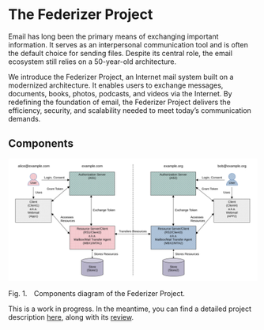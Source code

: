 # The Federizer Project

Email has long been the primary means of exchanging important information. It serves as an interpersonal communication tool and is often the default choice for sending files. Despite its central role, the email ecosystem still relies on a 50-year-old architecture.

We introduce the Federizer Project, an Internet mail system built on a modernized architecture. It enables users to exchange messages, documents, books, photos, podcasts, and videos via the Internet. By redefining the foundation of email, the Federizer Project delivers the efficiency, security, and scalability needed to meet today’s communication demands.

## Components

![Components](images/components.svg)

<p class="figure">
    Fig.&nbsp;1.&emsp;Components diagram of the Federizer Project.
</p>


This is a work in progress. In the meantime, you can find a detailed project description [here](docs/DESCRIPTION.md), along with its [review](docs/review/README.md).